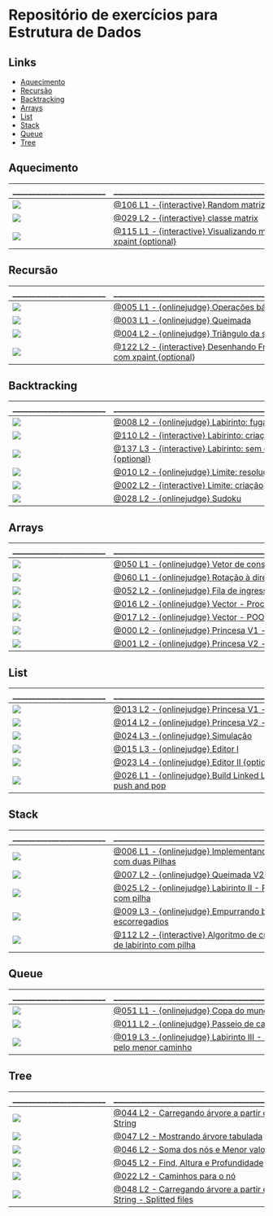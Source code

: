 
# Repositório de exercícios para Estrutura de Dados

## Links []()
<!--TOC_BEGIN-->
- [Aquecimento](#aquecimento)
- [Recursão](#recursão)
- [Backtracking](#backtracking)
- [Arrays](#arrays)
- [List](#list)
- [Stack](#stack)
- [Queue](#queue)
- [Tree](#tree)
<!--TOC_END-->


## Aquecimento
\________________________ | \_______________________________________________
------------------------- | ------------------------------------------------
![](base/106/.thumb.jpg) | [@106 L1 - {interactive} Random matriz](base/106/Readme.md)
![](base/029/.thumb.jpg) | [@029 L2 - {interactive} classe matrix](base/029/Readme.md)
![](base/115/.thumb.jpg) | [@115 L1 - {interactive} Visualizando mat com xpaint {optional}](base/115/Readme.md)

## Recursão
\________________________ | \_______________________________________________
------------------------- | ------------------------------------------------
![](base/005/.thumb.jpg) | [@005 L1 - {onlinejudge} Operações básicas](base/005/Readme.md)
![](base/003/.thumb.jpg) | [@003 L1 - {onlinejudge} Queimada](base/003/Readme.md)
![](base/004/.thumb.jpg) | [@004 L2 - {onlinejudge} Triângulo da soma](base/004/Readme.md)
![](base/122/.thumb.jpg) | [@122 L2 - {interactive} Desenhando Fractais com xpaint {optional}](base/122/Readme.md)


## Backtracking
\________________________ | \_______________________________________________
------------------------- | ------------------------------------------------
![](base/008/.thumb.jpg) | [@008 L2 - {onlinejudge} Labirinto: fuga](base/008/Readme.md)
![](base/110/.thumb.jpg) | [@110 L2 - {interactive} Labirinto: criação](base/110/Readme.md)
![](base/137/.thumb.jpg) | [@137 L3 - {interactive} Labirinto: sem quinas {optional}](base/137/Readme.md)
![](base/010/.thumb.jpg) | [@010 L2 - {onlinejudge} Limite: resolução](base/010/Readme.md)
![](base/002/.thumb.jpg) | [@002 L2 - {interactive} Limite: criação](base/002/Readme.md)
![](base/028/.thumb.jpg) | [@028 L2 - {onlinejudge} Sudoku](base/028/Readme.md)


## Arrays
\________________________ | \_______________________________________________
------------------------- | ------------------------------------------------
![](base/050/.thumb.jpg) | [@050 L1 - {onlinejudge} Vetor de consulta](base/050/Readme.md)
![](base/060/.thumb.jpg) | [@060 L1 - {onlinejudge} Rotação à direira](base/060/Readme.md)
![](base/052/.thumb.jpg) | [@052 L2 - {onlinejudge} Fila de ingressos](base/052/Readme.md)
![](base/016/.thumb.jpg) | [@016 L2 - {onlinejudge} Vector - Procedural](base/016/Readme.md)
![](base/017/.thumb.jpg) | [@017 L2 - {onlinejudge} Vector - POO](base/017/Readme.md)
![](base/000/.thumb.jpg) | [@000 L2 - {onlinejudge} Princesa V1 - vetor](base/000/Readme.md)
![](base/001/.thumb.jpg) | [@001 L2 - {onlinejudge} Princesa V2 - vetor](base/001/Readme.md)

## List
\________________________ | \_______________________________________________
------------------------- | ------------------------------------------------
![](base/013/.thumb.jpg) | [@013 L2 - {onlinejudge} Princesa V1 - std::list](base/013/Readme.md)
![](base/014/.thumb.jpg) | [@014 L2 - {onlinejudge} Princesa V2 - std::list](base/014/Readme.md)
![](base/024/.thumb.jpg) | [@024 L3 - {onlinejudge} Simulação](base/024/Readme.md)
![](base/015/.thumb.jpg) | [@015 L3 - {onlinejudge} Editor I](base/015/Readme.md)
![](base/023/.thumb.jpg) | [@023 L4 - {onlinejudge} Editor II {optional}](base/023/Readme.md)
![](base/026/.thumb.jpg) | [@026 L1 - {onlinejudge} Build Linked List - push and pop](base/026/Readme.md)

## Stack
\________________________ | \_______________________________________________
------------------------- | ------------------------------------------------
![](base/006/.thumb.jpg) | [@006 L1 - {onlinejudge} Implementando Fila com duas Pilhas](base/006/Readme.md)
![](base/007/.thumb.jpg) | [@007 L2 - {onlinejudge} Queimada V2 - Pilha](base/007/Readme.md)
![](base/025/.thumb.jpg) | [@025 L2 - {onlinejudge} Labirinto II - Fuga com pilha](base/025/Readme.md)
![](base/009/.thumb.jpg) | [@009 L3 - {onlinejudge} Empurrando blocos escorregadios](base/009/Readme.md)
![](base/112/.thumb.jpg) | [@112 L2 - {interactive} Algoritmo de criação de labirinto com pilha](base/112/Readme.md)

## Queue
\________________________ | \_______________________________________________
------------------------- | ------------------------------------------------
![](base/051/.thumb.jpg) | [@051 L1 - {onlinejudge} Copa do mundo](base/051/Readme.md)
![](base/011/.thumb.jpg) | [@011 L2 - {onlinejudge} Passeio de caminhão](base/011/Readme.md)
![](base/019/.thumb.jpg) | [@019 L3 - {onlinejudge} Labirinto III - Fuga pelo menor caminho](base/019/Readme.md)

## Tree
\________________________ | \_______________________________________________
------------------------- | ------------------------------------------------
![](base/044/.thumb.jpg) | [@044 L2 - Carregando árvore a partir de String](base/044/Readme.md)
![](base/047/.thumb.jpg) | [@047 L2 - Mostrando árvore tabulada](base/047/Readme.md)
![](base/046/.thumb.jpg) | [@046 L2 - Soma dos nós e Menor valor](base/046/Readme.md)
![](base/045/.thumb.jpg) | [@045 L2 - Find, Altura e Profundidade](base/045/Readme.md)
![](base/022/.thumb.jpg) | [@022 L2 - Caminhos para o nó](base/022/Readme.md)
![](base/048/.thumb.jpg) | [@048 L2 - Carregando árvore a partir de String - Splitted files](base/048/Readme.md)
